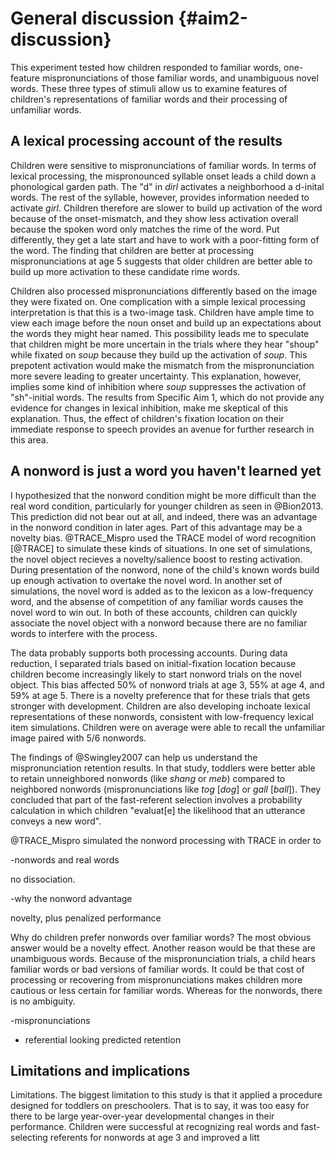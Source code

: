 
General discussion {#aim2-discussion}
=======================================================================

This experiment tested how children responded to familiar words,
one-feature mispronunciations of those familiar words, and unambiguous
novel words. These three types of stimuli allow us to examine features
of children's representations of familiar words and their processing of
unfamiliar words.


A lexical processing account of the results
------------------------------------------------------------------------

Children were sensitive to mispronunciations of familiar words. In terms
of lexical processing, the mispronounced syllable onset leads a child
down a phonological garden path. The "d" in *dirl* activates a
neighborhood a d-inital words. The rest of the syllable, however,
provides information needed to activate *girl*. Children therefore are
slower to build up activation of the word because of the onset-mismatch,
and they show less activation overall because the spoken word only
matches the rime of the word. Put differently, they get a late start and
have to work with a poor-fitting form of the word. The finding that
children are better at processing mispronunciations at age 5 suggests
that older children are better able to build up more activation to these
candidate rime words.

Children also processed mispronunciations differently based on the image
they were fixated on. One complication with a simple lexical processing
interpretation is that this is a two-image task. Children have ample
time to view each image before the noun onset and build up an
expectations about the words they might hear named. This possibility
leads me to speculate that children might be more uncertain in the
trials where they hear "shoup" while fixated on *soup* because they
build up the activation of *soup*. This prepotent activation would make
the mismatch from the mispronunciation more severe leading to greater
uncertainty. This explanation, however, implies some kind of inhibition
where *soup* suppresses the activation of "sh"-initial words. The
results from Specific Aim 1, which do not provide any evidence for changes
in lexical inhibition, make me skeptical of this explanation. Thus, the
effect of children's fixation location on their immediate response to
speech provides an avenue for further research in this area.


A nonword is just a word you haven't learned yet
--------------------------------------------------------------------------

I hypothesized that the nonword condition might be more difficult than
the real word condition, particularly for younger children as seen in
@Bion2013. This prediction did not bear out at all, and indeed, there
was an advantage
in the nonword condition in later ages. Part of this advantage may be a
novelty bias. @TRACE_Mispro used the TRACE model of word recognition
[@TRACE] to simulate these kinds of situations. In one set of
simulations, the novel object recieves a novelty/salience boost to
resting activation. During presentation of the nonword, none of the
child's known words build up enough activation to overtake the novel
word. In another set of simulations, the novel word is added as to the
lexicon as a low-frequency word, and the absense of competition of any
familiar words causes the novel word to win out. In both of these
accounts, children can quickly associate the novel object with a nonword
because there are no familiar words to interfere with the process.

The data probably supports both processing accounts. During data
reduction, I separated trials based on initial-fixation location because
children become increasingly likely to start nonword trials on the novel
object. This bias affected 50% of nonword trials at age 3, 55% at age 4,
and 59% at age 5. There is a novelty preference that for these trials
that gets stronger with development. Children are also developing
inchoate lexical representations of these nonwords, consistent with
low-frequency lexical item simulations. Children were on average were
able to recall the unfamiliar image paired with 5/6 nonwords.


The findings of @Swingley2007 can help us understand the mispronunciation retention results.
In that study, toddlers were better
able to retain unneighbored nonwords (like *shang* or *meb*) compared to
neighbored nonwords (mispronunciations like *tog* [*dog*] or *gall*
[*ball*]). They concluded that part of the fast-referent selection involves a
probability calculation in which children "evaluat[e] the likelihood that an
utterance conveys a new word". 





@TRACE_Mispro simulated the nonword processing with TRACE in order to 




-nonwords and real words

no dissociation.

-why the nonword advantage

novelty, plus penalized performance

Why do children prefer nonwords over familiar words? The most obvious answer would be a novelty effect. Another reason would be that these are unambiguous words. Because of the mispronunciation trials, a child hears familiar words or bad versions of familiar words. It could be that cost of processing or recovering from mispronunciations makes children more cautious or less certain for familiar words. Whereas for the nonwords, there is no ambiguity.

-mispronunciations





<!-- Not sure where I am going here... It's not just the word forms alone but the child's expectations I guess and those expectations might change or become more efficient with age. This is not as big of a concern for the four-image task because the child hears well-formed words. -->

- referential looking predicted retention




Limitations and implications
------------------------------------------------------------------------






Limitations. The biggest limitation to this study is that it applied a procedure designed for toddlers on preschoolers. That is to say, it was too easy for there to be large year-over-year developmental changes in their performance. Children were successful at recognizing real words and fast-selecting referents for nonwords at age 3 and improved a litt



